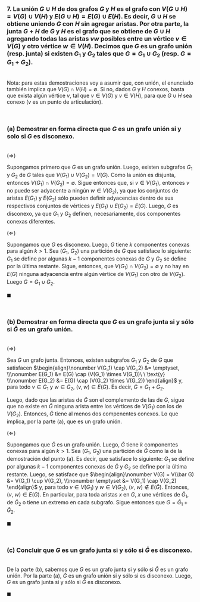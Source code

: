 ### 7. La unión $G \cup H$ de dos grafos $G$ y $H$ es el grafo con $V (G \cup H) = V (G) \cup V (H)$ y $E(G \cup H) = E(G) \cup E(H)$. Es decir, $G \cup H$ se obtiene uniendo $G$ con $H$ sin agregar aristas. Por otra parte, la junta $G + H$ de $G$ y $H$ es el grafo que se obtiene de $G \cup H$ agregando todas las aristas $vw$ posibles entre un vértice $v \in V(G)$ y otro vértice $w \in V(H)$. Decimos que $G$ es un grafo unión (resp. junta) si existen $G_1$ y $G_2$ tales que $G = G_1 \cup G_2$ (resp. $G = G_1 + G_2$).

\
Nota: para estas demostraciones voy a asumir que, con unión, el enunciado también implica que $V(G) \cap V(H) = \emptyset$. Si no, dados $G$ y $H$ conexos, basta que exista algún vértice $v$, tal que $v \in V(G)$ y $v \in V(H)$, para que $G \cup H$ sea conexo ($v$ es un punto de articulación).

<br>

### (a) Demostrar en forma directa que $G$ es un grafo unión si y solo si $G$ es disconexo.

\
$(\Longrightarrow)$

Supongamos primero que  $G$ es un grafo unión. Luego, existen subgrafos $G_1$ y $G_2$ de $G$ tales que $V(G_1) \cup V(G_2) = V(G)$. Como la unión es disjunta, entonces $V(G_1) \cap V(G_2) = \emptyset$. Sigue entonces que, si $v \in V(G_1)$, entonces $v$ no puede ser adyacente a ningún $w \in V(G_2)$, ya que los conjuntos de aristas $E(G_1)$ y $E(G_2)$ sólo pueden definir adyacencias dentro de sus respectivos conjuntos de vértices y $E(G_1) \cup E(G_2) = E(G)$. Luego, $G$ es disconexo, ya que $G_1$ y $G_2$ definen, necesariamente, dos componentes conexas diferentes.

$(\Longleftarrow)$

Supongamos que $G$ es disconexo. Luego, $G$ tiene $k$ componentes conexas para algún $k > 1$. Sea $(G_1,\ G_2)$ una partición de $G$ que satisface lo siguiente: $G_1$ se define por algunas $k - 1$ componentes conexas de $G$ y $G_2$ se define por la última restante. Sigue, entonces, que $V(G_1) \cap V(G_2) = \emptyset$ y no hay en $E(G)$ ninguna adyacencia entre algún vértice de $V(G_1)$ con otro de $V(G_2)$. Luego $G = G_1 \cup G_2$. 

$\blacksquare$


<br>

### (b) Demostrar en forma directa que $G$ es un grafo junta si y sólo si $\bar{G}$ es un grafo unión.

\
$(\Longrightarrow)$

Sea $G$ un grafo junta. Entonces, existen subgrafos $G_1$ y $G_2$ de $G$ que satisfacen 
$\begin{align}\nonumber
    V(G_1) \cap V(G_2) &= \emptyset, \\\nonumber   
    E(G_1) &= E(G) \cap (V(G_1) \times V(G_1))\ \ \text{y} \\\nonumber
    E(G_2) &= E(G) \cap (V(G_2) \times V(G_2))
\end{align}$
y, para todo $v \in G_1$ y $w \in G_2$, $(v, w) \in E(G)$. Es decir, $G = G_1 + G_2$.

Luego, dado que las aristas de $\bar{G}$ son el complemento de las de $G$, sigue que no existe en $\bar G$ ninguna arista entre los vértices de $V(G_1)$ con los de $V(G_2)$. Entonces, $\bar G$ tiene al menos dos compenentes conexos. Lo que implica, por la parte (a), que es un grafo unión.

$(\Longleftarrow)$

Supongamos que $\bar G$ es un grafo unión. Luego, $\bar G$ tiene $k$ componentes conexas para algún $k > 1$. Sea $(G_1,\ G_2)$ una partición de $\bar G$ como la de la demostración del punto (a). Es decir, que satisface lo siguiente: $G_1$ se define por algunas $k - 1$ componentes conexas de $\bar G$ y $G_2$ se define por la última restante. Luego, se satisface que
$\begin{align}\nonumber
    V(G) = V(\bar G) &= V(G_1) \cup V(G_2), \\\nonumber
    \emptyset &= V(G_1) \cap V(G_2)
\end{align}$
y, para todo $v \in V(G_1)$ y $w \in V(G_2)$, $(v,\ w) \notin E(\bar G)$. Entonces, $(v,\ w) \in E(G)$. En particular, para toda aristas $x$ en $G$, $x$ une vértices de $\bar G_1$, de $\bar G_2$ o tiene un extremo en cada subgrafo. Sigue entonces que $G = \bar G_1 + \bar G_2$.

$\blacksquare$


<br>

### (c) Concluir que $G$ es un grafo junta si y sólo si $\bar{G}$ es disconexo.

\
De la parte (b), sabemos que $G$ es un grafo junta si y sólo si $\bar G$ es un grafo unión. Por la parte (a), $\bar G$ es un grafo unión si y sólo si es disconexo. Luego, $G$ es un grafo junta si y sólo si $\bar G$ es disconexo.

$\blacksquare$
